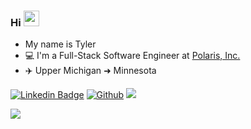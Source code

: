 ### Hi <img src="https://media.giphy.com/media/hvRJCLFzcasrR4ia7z/giphy.gif" width="25">

- My name is Tyler
- 💻 I'm a Full-Stack Software Engineer at [Polaris, Inc.](https://www.polaris.com/en-us/)
- ✈️ Upper Michigan ➜ Minnesota

[![Linkedin Badge](https://img.shields.io/badge/-LinkedIn-blue?style=flat-square&logo=Linkedin&logoColor=white&link=https://www.linkedin.com/in/tjmareng/)](https://www.linkedin.com/in/tjmareng/) [![Github](https://img.shields.io/github/followers/tjmareng?style=social&label=Follow)][g] ![](https://komarev.com/ghpvc/?username=tjmareng&style=flat-square&color=lightgrey)

[g]: https://github.com/tjmareng

<a href="https://github.com/anuraghazra/github-readme-stats">
  <img align="center" src="https://github-readme-stats.vercel.app/api?username=tjmareng&count_private=true&show_icons=true&include_all_commits=true&hide_border=true&hide_title=true" />
</a>
